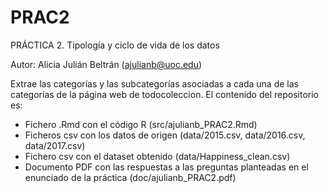 # PRAC2
PRÁCTICA 2. Tipología y ciclo de vida de los datos 

Autor: Alicia Julián Beltrán (ajulianb@uoc.edu)

Extrae las categorías y las subcategorías asociadas a cada una de las categorías de la página web de todocoleccion.
El contenido del repositorio es:
- Fichero .Rmd con el código R (src/ajulianb_PRAC2.Rmd)
- Ficheros csv con los datos de origen (data/2015.csv, data/2016.csv, data/2017.csv)
- Fichero csv con el dataset obtenido (data/Happiness_clean.csv)
- Documento PDF con las respuestas a las preguntas planteadas en el enunciado de la práctica (doc/ajulianb_PRAC2.pdf)

